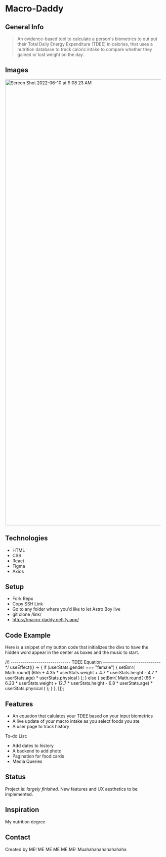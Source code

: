 # Macro-Daddy

## General Info
> An evidence-based tool to calculate a person's biometrics to out put their Total Daily Energy Expenditure (TDEE) in calories, that uses a nutrition database to track caloric intake to compare whether they gained or lost weight on the day.


## Images
<img width="1440" alt="Screen Shot 2022-06-10 at 9 08 23 AM" src="https://user-images.githubusercontent.com/82473096/173071398-82e37bd0-34ac-4a51-96ac-335b4b10ef79.png">



## Technologies
* HTML
* CSS
* React
* Figma
* Axios

## Setup
* Fork Repo
* Copy SSH Link
* Go to any folder where you'd like to let Astro Boy live
* git clone /link/
* https://macro-daddy.netlify.app/

## Code Example

Here is a snippet of my button code that initializes the divs to have the hidden word appear in the center as boxes and the music to start.

//! ------------------------------ TDEE Equation ----------------------------- */
  useEffect(() => {
    if (userStats.gender === "female") {
      setBmr(
        Math.round(
          (655 +
            4.35 * userStats.weight +
            4.7 * userStats.height -
            4.7 * userStats.age) *
            userStats.physical
        )
      );
    } else {
      setBmr(
        Math.round(
          (66 +
            6.23 * userStats.weight +
            12.7 * userStats.height -
            6.8 * userStats.age) *
            userStats.physical
        )
      );
    }
  }, []);
  
  
## Features
* An equation that calulates your TDEE based on your input biometrics
* A live update of your macro intake as you select foods you ate
* A user page to track history

To-do List:
* Add dates to history
* A backend to add photo
* Pagination for food cards
* Media Queries

## Status
Project is: _largely finished_. New features and UX aesthetics to be implemented.

## Inspiration
My nutrition degree

## Contact
Created by ME! ME ME ME ME ME! Muahahahahahahahaha
